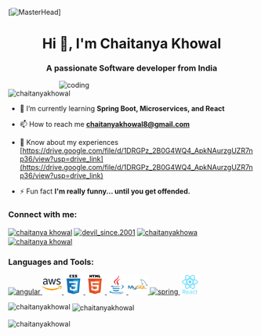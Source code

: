 [![MasterHead](https://user-images.githubusercontent.com/10498744/210012254-234538ff-d198-48aa-8964-37e6fd45d227.gif)] 

<h1 align="center">Hi 👋, I'm Chaitanya Khowal</h1>
<h3 align="center">A passionate Software developer from India</h3>

<img align="right" alt="coding" width="400px" src="https://aster.cloud/wp-content/uploads/2022/11/compiling-code.gif">

<p align="left"> <img src="https://komarev.com/ghpvc/?username=chaitanyakhowal&label=Profile%20views&color=0e75b6&style=flat" alt="chaitanyakhowal" /> </p>

- 🌱 I’m currently learning **Spring Boot, Microservices, and React**

- 📫 How to reach me **chaitanyakhowal8@gmail.com**

- 📄 Know about my experiences [https://drive.google.com/file/d/1DRGPz_2B0G4WQ4_ApkNAurzgUZR7np36/view?usp=drive_link](https://drive.google.com/file/d/1DRGPz_2B0G4WQ4_ApkNAurzgUZR7np36/view?usp=drive_link)

- ⚡ Fun fact **I'm really funny... until you get offended.**

<h3 align="left">Connect with me:</h3>
<p align="left">
<a href="https://linkedin.com/in/chaitanya-khowal-331b47272" target="blank"><img align="center" src="https://raw.githubusercontent.com/rahuldkjain/github-profile-readme-generator/master/src/images/icons/Social/linked-in-alt.svg" alt="chaitanya khowal" height="30" width="40" /></a>
<a href="https://instagram.com/devil_since.2001" target="blank"><img align="center" src="https://raw.githubusercontent.com/rahuldkjain/github-profile-readme-generator/master/src/images/icons/Social/instagram.svg" alt="devil_since.2001" height="30" width="40" /></a>
<a href="https://www.codechef.com/users/chaitanyakhowa" target="blank"><img align="center" src="https://cdn.jsdelivr.net/npm/simple-icons@3.1.0/icons/codechef.svg" alt="chaitanyakhowa" height="30" width="40" /></a>
<a href="https://www.leetcode.com/u/Um5sTizN4I/" target="blank"><img align="center" src="https://raw.githubusercontent.com/rahuldkjain/github-profile-readme-generator/master/src/images/icons/Social/leet-code.svg" alt="chaitanya khowal" height="30" width="40" /></a>
</p>

<h3 align="left">Languages and Tools:</h3>
<p align="left"> 
  <a href="https://angular.io" target="_blank" rel="noreferrer"> 
    <img src="https://angular.io/assets/images/logos/angular/angular.svg" alt="angular" width="40" height="40"/> 
  </a> 
  <a href="https://aws.amazon.com" target="_blank" rel="noreferrer"> 
    <img src="https://raw.githubusercontent.com/devicons/devicon/master/icons/amazonwebservices/amazonwebservices-original-wordmark.svg" alt="aws" width="40" height="40"/> 
  </a> 
  <a href="https://www.w3schools.com/css/" target="_blank" rel="noreferrer"> 
    <img src="https://raw.githubusercontent.com/devicons/devicon/master/icons/css3/css3-original-wordmark.svg" alt="css3" width="40" height="40"/> 
  </a> 
  <a href="https://www.w3.org/html/" target="_blank" rel="noreferrer"> 
    <img src="https://raw.githubusercontent.com/devicons/devicon/master/icons/html5/html5-original-wordmark.svg" alt="html5" width="40" height="40"/> 
  </a> 
  <a href="https://www.java.com" target="_blank" rel="noreferrer"> 
    <img src="https://raw.githubusercontent.com/devicons/devicon/master/icons/java/java-original.svg" alt="java" width="40" height="40"/> 
  </a> 
  <a href="https://www.mysql.com/" target="_blank" rel="noreferrer"> 
    <img src="https://raw.githubusercontent.com/devicons/devicon/master/icons/mysql/mysql-original-wordmark.svg" alt="mysql" width="40" height="40"/> 
  </a> 
  <a href="https://spring.io/" target="_blank" rel="noreferrer"> 
    <img src="https://www.vectorlogo.zone/logos/springio/springio-icon.svg" alt="spring" width="40" height="40"/> 
  </a>
  <a href="https://reactjs.org/" target="_blank" rel="noreferrer"> 
    <img src="https://raw.githubusercontent.com/devicons/devicon/master/icons/react/react-original-wordmark.svg" alt="react" width="40" height="40"/> 
  </a>
</p>

<p><img align="left" src="https://github-readme-stats.vercel.app/api/top-langs?username=chaitanyakhowal&show_icons=true&locale=en&layout=compact" alt="chaitanyakhowal" /></p>

<p>&nbsp;<img align="center" src="https://github-readme-stats.vercel.app/api?username=chaitanyakhowal&show_icons=true&locale=en" alt="chaitanyakhowal" /></p>

<p>
  <img align="center" src="[https://streak-stats.demolab.com/?user=chaitanyakhowal](https://streak-stats.demolab.com/?user=chaitanyakhowal)" alt="chaitanyakhowal"/>
</p>

